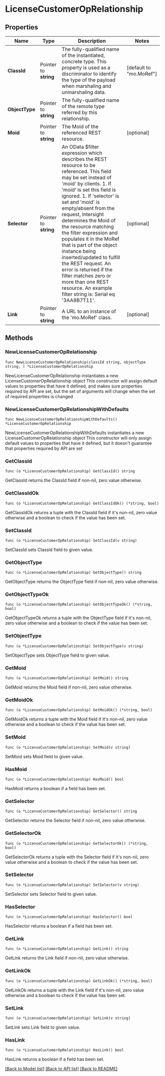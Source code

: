 # LicenseCustomerOpRelationship

## Properties

Name | Type | Description | Notes
------------ | ------------- | ------------- | -------------
**ClassId** | Pointer to **string** | The fully-qualified name of the instantiated, concrete type. This property is used as a discriminator to identify the type of the payload when marshaling and unmarshaling data. | [default to "mo.MoRef"]
**ObjectType** | Pointer to **string** | The fully-qualified name of the remote type referred by this relationship. | 
**Moid** | Pointer to **string** | The Moid of the referenced REST resource. | [optional] 
**Selector** | Pointer to **string** | An OData $filter expression which describes the REST resource to be referenced. This field may be set instead of &#39;moid&#39; by clients. 1. If &#39;moid&#39; is set this field is ignored. 1. If &#39;selector&#39; is set and &#39;moid&#39; is empty/absent from the request, Intersight determines the Moid of the resource matching the filter expression and populates it in the MoRef that is part of the object instance being inserted/updated to fulfill the REST request. An error is returned if the filter matches zero or more than one REST resource. An example filter string is: Serial eq &#39;3AA8B7T11&#39;. | [optional] 
**Link** | Pointer to **string** | A URL to an instance of the &#39;mo.MoRef&#39; class. | [optional] 

## Methods

### NewLicenseCustomerOpRelationship

`func NewLicenseCustomerOpRelationship(classId string, objectType string, ) *LicenseCustomerOpRelationship`

NewLicenseCustomerOpRelationship instantiates a new LicenseCustomerOpRelationship object
This constructor will assign default values to properties that have it defined,
and makes sure properties required by API are set, but the set of arguments
will change when the set of required properties is changed

### NewLicenseCustomerOpRelationshipWithDefaults

`func NewLicenseCustomerOpRelationshipWithDefaults() *LicenseCustomerOpRelationship`

NewLicenseCustomerOpRelationshipWithDefaults instantiates a new LicenseCustomerOpRelationship object
This constructor will only assign default values to properties that have it defined,
but it doesn't guarantee that properties required by API are set

### GetClassId

`func (o *LicenseCustomerOpRelationship) GetClassId() string`

GetClassId returns the ClassId field if non-nil, zero value otherwise.

### GetClassIdOk

`func (o *LicenseCustomerOpRelationship) GetClassIdOk() (*string, bool)`

GetClassIdOk returns a tuple with the ClassId field if it's non-nil, zero value otherwise
and a boolean to check if the value has been set.

### SetClassId

`func (o *LicenseCustomerOpRelationship) SetClassId(v string)`

SetClassId sets ClassId field to given value.


### GetObjectType

`func (o *LicenseCustomerOpRelationship) GetObjectType() string`

GetObjectType returns the ObjectType field if non-nil, zero value otherwise.

### GetObjectTypeOk

`func (o *LicenseCustomerOpRelationship) GetObjectTypeOk() (*string, bool)`

GetObjectTypeOk returns a tuple with the ObjectType field if it's non-nil, zero value otherwise
and a boolean to check if the value has been set.

### SetObjectType

`func (o *LicenseCustomerOpRelationship) SetObjectType(v string)`

SetObjectType sets ObjectType field to given value.


### GetMoid

`func (o *LicenseCustomerOpRelationship) GetMoid() string`

GetMoid returns the Moid field if non-nil, zero value otherwise.

### GetMoidOk

`func (o *LicenseCustomerOpRelationship) GetMoidOk() (*string, bool)`

GetMoidOk returns a tuple with the Moid field if it's non-nil, zero value otherwise
and a boolean to check if the value has been set.

### SetMoid

`func (o *LicenseCustomerOpRelationship) SetMoid(v string)`

SetMoid sets Moid field to given value.

### HasMoid

`func (o *LicenseCustomerOpRelationship) HasMoid() bool`

HasMoid returns a boolean if a field has been set.

### GetSelector

`func (o *LicenseCustomerOpRelationship) GetSelector() string`

GetSelector returns the Selector field if non-nil, zero value otherwise.

### GetSelectorOk

`func (o *LicenseCustomerOpRelationship) GetSelectorOk() (*string, bool)`

GetSelectorOk returns a tuple with the Selector field if it's non-nil, zero value otherwise
and a boolean to check if the value has been set.

### SetSelector

`func (o *LicenseCustomerOpRelationship) SetSelector(v string)`

SetSelector sets Selector field to given value.

### HasSelector

`func (o *LicenseCustomerOpRelationship) HasSelector() bool`

HasSelector returns a boolean if a field has been set.

### GetLink

`func (o *LicenseCustomerOpRelationship) GetLink() string`

GetLink returns the Link field if non-nil, zero value otherwise.

### GetLinkOk

`func (o *LicenseCustomerOpRelationship) GetLinkOk() (*string, bool)`

GetLinkOk returns a tuple with the Link field if it's non-nil, zero value otherwise
and a boolean to check if the value has been set.

### SetLink

`func (o *LicenseCustomerOpRelationship) SetLink(v string)`

SetLink sets Link field to given value.

### HasLink

`func (o *LicenseCustomerOpRelationship) HasLink() bool`

HasLink returns a boolean if a field has been set.


[[Back to Model list]](../README.md#documentation-for-models) [[Back to API list]](../README.md#documentation-for-api-endpoints) [[Back to README]](../README.md)


